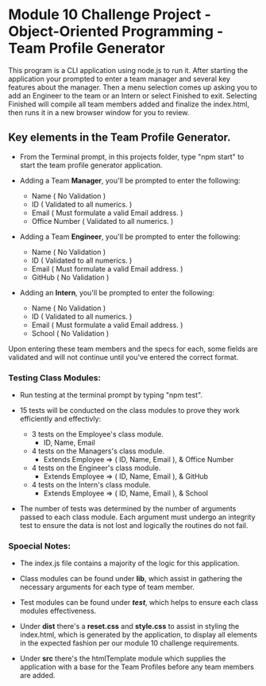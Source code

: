 # Module 10 Challenge Project - Object-Oriented Programming - Team Profile Generator
This program is a CLI application using node.js to run it. After starting the application your prompted to enter a team manager and several key features about the manager. Then a menu selection comes up asking you to add an Engineer to the team or an Intern or select Finished to exit. Selecting Finished will compile all team members added and finalize the index.html, then runs it in a new browser window for you to review.


## Key elements in the Team Profile Generator.
* From the Terminal prompt, in this projects folder, type "npm start" to start the team profile generator application.

* Adding a Team <b>Manager</b>, you'll be prompted to enter the following:
    - Name          ( No Validation )
    - ID            ( Validated to all numerics. )
    - Email         ( Must formulate a valid Email address. )
    - Office Number ( Validated to all numerics. )

* Adding a Team <b>Engineer</b>, you'll be prompted to enter the following:
    - Name          ( No Validation )
    - ID            ( Validated to all numerics. )
    - Email         ( Must formulate a valid Email address. )
    - GitHub        ( No Validation )

* Adding an <b>Intern</b>, you'll be prompted to enter the following:
    - Name          ( No Validation )
    - ID            ( Validated to all numerics. )
    - Email         ( Must formulate a valid Email address. )
    - School        ( No Validation )

Upon entering these team members and the specs for each, some fields are validated and will not continue until you've entered the correct format. 


### Testing Class Modules:
* Run testing at the terminal prompt by typing "npm test".

* 15 tests will be conducted on the class modules to prove they work efficiently and effectivly:
    - 3 tests on the Employee's class module.
        - ID, Name, Email
    - 4 tests on the Managers's class module.
        - Extends Employee => ( ID, Name, Email ), & Office Number
    - 4 tests on the Engineer's class module.
        - Extends Employee => ( ID, Name, Email ), & GitHub
    - 4 tests on the Intern's class module. 
        - Extends Employee => ( ID, Name, Email ), & School

* The number of tests was determined by the number of arguments passed to each class module. Each argument must undergo an integrity test to ensure the data is not lost and logically the routines do not fail.


### Spoecial Notes:
* The index.js file contains a majority of the logic for this application.

* Class modules can be found under <b>lib</b>, which assist in gathering the necessary arguments for each type of team member.

* Test modules can be found under <b>_test_</b>, which helps to ensure each class modules effectiveness.

* Under <b>dist</b> there's a <b>reset.css</b> and <b>style.css</b> to assist in styling the index.html, which is generated by the application, to  display all elements in the expected fashion per our module 10 challenge requirements.

* Under <b>src</b> there's the htmlTemplate module which supplies the application with a base for the Team Profiles before any team members are added.
